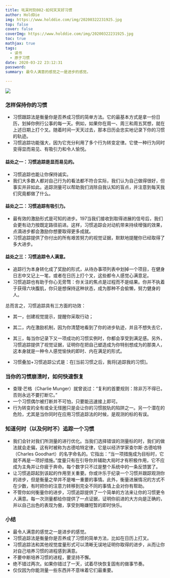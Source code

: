 ```yaml
---
title: 吼呆时刻082-如何天天好习惯
author: HoldDie
img: https://www.holddie.com/img/20200322231925.jpg
top: false
cover: false
coverImg: https://www.holddie.com/img/20200322231925.jpg
toc: true
mathjax: true
tags:
  - 读书
  - 原子习惯
date: 2020-03-22 23:12:31
password:
summary: 最令人满意的感觉之一是进步的感觉。

---
```


![](https://www.holddie.com/img/20200322231925.jpg)

### 怎样保持你的习惯

- 习惯跟踪法是衡量你是否养成习惯的简单方法。它的最基本方式是拿一份日历，划掉你例行公事的每一天。例如，如果你在周一、周三和周五冥想，就在上述日期上打个叉。随着时间一天天过去，那本日历会忠实地记录下你的习惯的轨迹。
- 习惯追踪功能强大，因为它充分利用了多个行为转变定律。它使一种行为同时变得显而易见、有吸引力和令人愉悦。

#### 益处之一：习惯追踪是显而易见的。

- 习惯追踪也能让你保持诚实。
- 我们大多数人都对自己行为的看法都不符合实际，我们认为自己做得很好，但事实并非如此。追踪测量可以帮助我们消除自我认知的盲点，并注意到每天我们究竟都做了什么。

#### 益处之二：习惯追踪有吸引力。

- 最有效的激励形式是可知的进步。197当我们接收到取得进展的信号后，我们会更有动力按既定路径前进。这样，习惯追踪会对动机带来持续增强的效果，点滴进步都会激励你想要取得更多成就。
- 习惯追踪提供了你付出的所有艰苦努力的视觉证据，默默地提醒你已经取得了多大进步。

#### 益处之三：习惯追踪令人满意。

- 追踪行为本身转化成了奖励的形式，从待办事项列表中划掉一个项目，在健身日志中又记上一笔，或者在日历上打个叉，这些都令人感觉心满意足。
- 习惯追踪也有助于你心无旁骛：你关注的焦点是过程而不是结果。你并不执着于获得六块腹肌，你只是想保持这种状态，成为那种不会偷懒，努力健身的人。



总而言之，习惯追踪具有三方面的功效：

- 其一，创建视觉提示，提醒你采取行动；
- 其二，内在激励机制，因为你清楚地看到了你的进步轨迹，并且不想失去它，
- 其三，每当你记录下又一项成功的习惯实例时，你都会享受到满足感。另外，习惯追踪提供了视觉证据，证明你在把自己塑造成为你特别想成为的那类人，这本身就是一种令人感觉愉快的即时、内在满足的形式。

- 习惯叠加+习惯追踪公式是：在[当前习惯之后，我将[追踪我的习惯]。

### 当你的习惯崩溃时，如何快速恢复

- 查理·芒格（Charlie Munger）就曾说过：“复利的首要规则：除非万不得已，否则永远不要打断它。”
- 一个习惯偶尔被打断并不可怕，只要能迅速接上即可。
- 行为转变的全有或全无怪圈只是会让你的习惯脱轨的陷阱之一。另一个潜在的危险，尤其是当你同时在应用习惯追踪法的时候，是观测的标的有误。

### 知道何时（以及何时不）追踪一个习惯

- 我们会针对我们所测量的进行优化。当我们选择错误的测量标的时，我们的做法就会走偏，这有时被称为古德哈特定律，它是以经济学家查尔斯·古德哈特（Charles Goodhart）的名字命名的。它指出：“当一项措施成为目标时，它就不再是一项好措施。”度量只有在引导你并辅助大局时才有积极作用，它不应成为主角并让你疲于奔命。每个数字只不过是整个系统中的一条反馈罢了。
- 让习惯追踪起到该起的作用至关重要。你或许乐于纪录一个习惯并跟踪观测你的进步，但是衡量之举并不是唯一重要的事情。此外，衡量进展情况的方式不在少数，有时把你的注意力转移到完全不同的事情上会对你有帮助。
- 不管你如何衡量你的进步，习惯追踪提供了一个简单的方法来让你的习惯更令人满意。每一次测量都给你提供了一点证据，证明你前进的大方向是正确的，并以自己出色的表现为傲，享受到略嫌短暂的即时快乐。

### 小结

- 最令人满意的感觉之一是进步的感觉。
- 习惯追踪法是衡量你是否养成了习惯的简单方法，比如在日历上打叉。
- 习惯追踪法和其他视觉度量形式可以清晰无误地证明你取得的进步，从而让你对自己培养习惯的进程感到满意。
- 不要中断培养习惯的进程，要坚持不懈。
- 绝不错过两次。如果你错过了一天，试着尽快恢复固有的做事节奏。
- 仅仅因为你能测量一些东西并不意味着它们最重要。